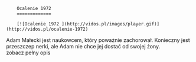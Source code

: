 
        Ocalenie 1972 
        =============
        
        [![Ocalenie 1972 ](http://vidos.pl/images/player.gif)](http://vidos.pl/ocalenie-1972)
        
        
 Adam Małecki jest naukowcem, który poważnie zachorował. Konieczny jest przeszczep nerki, ale Adam nie chce jej dostać od swojej żony. zobacz pełny opis
    